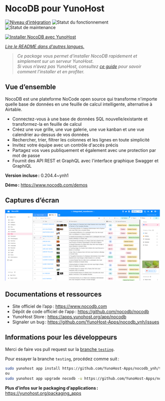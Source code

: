 <!--
Nota bene : ce README est automatiquement généré par <https://github.com/YunoHost/apps/tree/master/tools/readme_generator>
Il NE doit PAS être modifié à la main.
-->

# NocoDB pour YunoHost

[![Niveau d’intégration](https://dash.yunohost.org/integration/nocodb.svg)](https://dash.yunohost.org/appci/app/nocodb) ![Statut du fonctionnement](https://ci-apps.yunohost.org/ci/badges/nocodb.status.svg) ![Statut de maintenance](https://ci-apps.yunohost.org/ci/badges/nocodb.maintain.svg)

[![Installer NocoDB avec YunoHost](https://install-app.yunohost.org/install-with-yunohost.svg)](https://install-app.yunohost.org/?app=nocodb)

*[Lire le README dans d'autres langues.](./ALL_README.md)*

> *Ce package vous permet d’installer NocoDB rapidement et simplement sur un serveur YunoHost.*  
> *Si vous n’avez pas YunoHost, consultez [ce guide](https://yunohost.org/install) pour savoir comment l’installer et en profiter.*

## Vue d’ensemble

NocoDB est une plateforme NoCode open source qui transforme n'importe quelle base de données en une feuille de calcul intelligente, alternative à Airtable.

* Connectez-vous à une base de données SQL nouvelle/existante et transformez-la en feuille de calcul
* Créez une vue grille, une vue galerie, une vue kanban et une vue calendrier au-dessus de vos données
* Rechercher, trier, filtrer les colonnes et les lignes en toute simplicité
* Invitez votre équipe avec un contrôle d'accès précis
* Partagez vos vues publiquement et également avec une protection par mot de passe
* Fournit des API REST et GraphQL avec l'interface graphique Swagger et GraphiQL

**Version incluse :** 0.204.4~ynh1

**Démo :** <https://www.nocodb.com/demos>

## Captures d’écran

![Capture d’écran de NocoDB](./doc/screenshots/screenshot.png)

## Documentations et ressources

- Site officiel de l’app : <https://www.nocodb.com>
- Dépôt de code officiel de l’app : <https://github.com/nocodb/nocodb>
- YunoHost Store : <https://apps.yunohost.org/app/nocodb>
- Signaler un bug : <https://github.com/YunoHost-Apps/nocodb_ynh/issues>

## Informations pour les développeurs

Merci de faire vos pull request sur la [branche `testing`](https://github.com/YunoHost-Apps/nocodb_ynh/tree/testing).

Pour essayer la branche `testing`, procédez comme suit :

```bash
sudo yunohost app install https://github.com/YunoHost-Apps/nocodb_ynh/tree/testing --debug
ou
sudo yunohost app upgrade nocodb -u https://github.com/YunoHost-Apps/nocodb_ynh/tree/testing --debug
```

**Plus d’infos sur le packaging d’applications :** <https://yunohost.org/packaging_apps>
